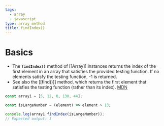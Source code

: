 ```yaml
---
tags:
  - array
  - javascript
type: array method
title: findIndex()
---
```


# Basics
- The **`findIndex()`** method of [[Array]] instances returns the index of the first element in an array that satisfies the provided testing function. If no elements satisfy the testing function, -1 is returned.
- See also the [[find()]] method, which returns the first element that satisfies the testing function (rather than its index). [MDN](https://developer.mozilla.org/en-US/docs/Web/JavaScript/Reference/Global_Objects/Array/findIndex)
```javascript
const array1 = [5, 12, 8, 130, 44];

const isLargeNumber = (element) => element > 13;

console.log(array1.findIndex(isLargeNumber));
// Expected output: 3
```
